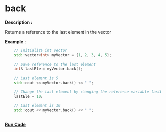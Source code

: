 # back

**Description :** 

Returns a reference to the last element in the vector

**Example** :

```cpp
    // Initialize int vector
    std::vector<int> myVector = {1, 2, 3, 4, 5}; 
    
    // Save reference to the last element
    int& lastEle = myVector.back();
  
    // Last element is 5
    std::cout << myVector.back() << " ";
    
    // Change the last element by changing the reference variable lastEle
    lastEle = 10;
  
    // Last element is 10
    std::cout << myVector.back() << " ";
    
```
**[Run Code](https://rextester.com/RHA74762)**
